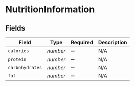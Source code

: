 # NutritionInformation


## Fields

| Field              | Type               | Required           | Description        |
| ------------------ | ------------------ | ------------------ | ------------------ |
| `calories`         | *number*           | :heavy_minus_sign: | N/A                |
| `protein`          | *number*           | :heavy_minus_sign: | N/A                |
| `carbohydrates`    | *number*           | :heavy_minus_sign: | N/A                |
| `fat`              | *number*           | :heavy_minus_sign: | N/A                |